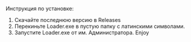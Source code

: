 Инструкция по установке:

1. Скачайте последнюю версию в Releases
2. Перекиньте Loader.exe в пустую папку с латинскими символами.
3. Запустите Loader.exe от им. Администратора.
Enjoy
